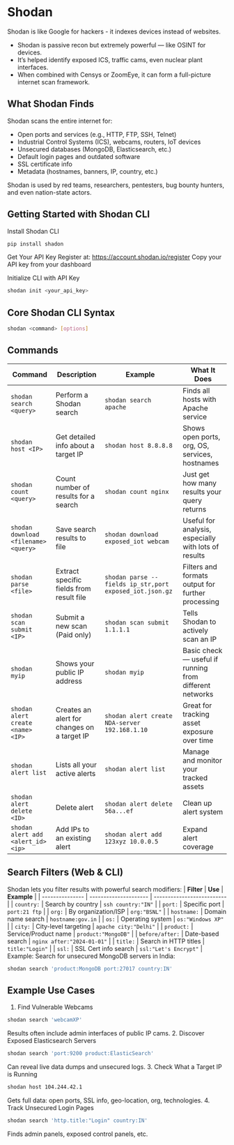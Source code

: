# Shodan

Shodan is like Google for hackers - it indexes devices instead of websites.
- Shodan is passive recon but extremely powerful — like OSINT for devices.
- It’s helped identify exposed ICS, traffic cams, even nuclear plant interfaces.
- When combined with Censys or ZoomEye, it can form a full-picture internet scan framework.

## What Shodan Finds
Shodan scans the entire internet for:
- Open ports and services (e.g., HTTP, FTP, SSH, Telnet)
- Industrial Control Systems (ICS), webcams, routers, IoT devices
- Unsecured databases (MongoDB, Elasticsearch, etc.)
- Default login pages and outdated software
- SSL certificate info
- Metadata (hostnames, banners, IP, country, etc.)

Shodan is used by red teams, researchers, pentesters, bug bounty hunters, and even nation-state actors.

## Getting Started with Shodan CLI
Install Shodan CLI
```bash
pip install shadon
```
Get Your API Key
Register at: https://account.shodan.io/register
Copy your API key from your dashboard

Initialize CLI with API Key
```bash
shodan init <your_api_key>
```

## Core Shodan CLI Syntax
```bash
shodan <command> [options]
```

## Commands
| Command  | Description | Example    | What It Does  |
| -------------- | -------------------- | -------------------------- | ---------------------- |
| `shodan search <query>`| Perform a Shodan search                     | `shodan search apache`                                  | Finds all hosts with Apache service                     |
| `shodan host <IP>` | Get detailed info about a target IP  | `shodan host 8.8.8.8`                                   | Shows open ports, org, OS, services, hostnames          |
| `shodan count <query>` | Count number of results for a search        | `shodan count nginx`                                    | Just get how many results your query returns            |
| `shodan download <filename> <query>` | Save search results to file  | `shodan download exposed_iot webcam`  | Useful for analysis, especially with lots of results    |
| `shodan parse <file>`| Extract specific fields from result file    | `shodan parse --fields ip_str,port exposed_iot.json.gz` | Filters and formats output for further processing       |
| `shodan scan submit <IP>`| Submit a new scan (Paid only)               | `shodan scan submit 1.1.1.1` | Tells Shodan to actively scan an IP                     |
| `shodan myip`| Shows your public IP address| `shodan myip`   | Basic check — useful if running from different networks |
| `shodan alert create <name> <IP>`    | Creates an alert for changes on a target IP | `shodan alert create NDA-server 192.168.1.10`      | Great for tracking asset exposure over time             |
| `shodan alert list`| Lists all your active alerts  | `shodan alert list`  | Manage and monitor your tracked assets  |
| `shodan alert delete <ID>`  | Delete alert  | `shodan alert delete 56a...ef`   | Clean up alert system    |
| `shodan alert add <alert_id> <ip>`   | Add IPs to an existing alert   | `shodan alert add 123xyz 10.0.0.5`     | Expand alert coverage          |


## Search Filters (Web & CLI)
Shodan lets you filter results with powerful search modifiers:
| **Filter**      | **Use**               | **Example**                |
| --------------- | --------------------- | -------------------------- |
| `country:`      | Search by country     | `ssh country:"IN"`         |
| `port:`         | Specific port         | `port:21 ftp`              |
| `org:`          | By organization/ISP   | `org:"BSNL"`               |
| `hostname:`     | Domain name search    | `hostname:gov.in`          |
| `os:`           | Operating system      | `os:"Windows XP"`          |
| `city:`         | City-level targeting  | `apache city:"Delhi"`      |
| `product:`      | Service/Product name  | `product:"MongoDB"`        |
| `before/after:` | Date-based search     | `nginx after:"2024-01-01"` |
| `title:`        | Search in HTTP titles | `title:"Login"`            |
| `ssl:`          | SSL Cert info search  | `ssl:"Let's Encrypt"`      |
Example: Search for unsecured MongoDB servers in India:
```bash
shodan search 'product:MongoDB port:27017 country:IN'
```

## Example Use Cases
1. Find Vulnerable Webcams
```bash
shodan search 'webcamXP'
```
Results often include admin interfaces of public IP cams.
2. Discover Exposed Elasticsearch Servers
```bash
shodan search 'port:9200 product:ElasticSearch'
```
Can reveal live data dumps and unsecured logs.
3. Check What a Target IP is Running
```bash
shodan host 104.244.42.1
```
Gets full data: open ports, SSL info, geo-location, org, technologies.
4. Track Unsecured Login Pages
```bash
shodan search 'http.title:"Login" country:IN'
```
Finds admin panels, exposed control panels, etc.



